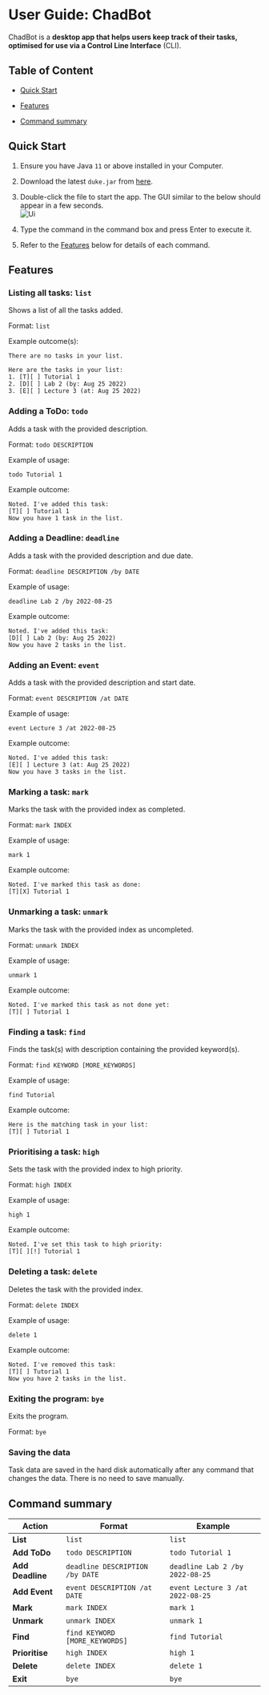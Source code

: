 # User Guide: ChadBot

ChadBot is a **desktop app that helps users keep track of their tasks, optimised for use via a Control Line Interface** (CLI).

## Table of Content

* [Quick Start](#quick-start)

* [Features](#features)

* [Command summary](#command-summary)

## Quick Start

1. Ensure you have Java `11` or above installed in your Computer.

2. Download the latest `duke.jar` from [here](https://github.com/jetlfj/ip/releases).

3. Double-click the file to start the app. The GUI similar to the below should appear in a few seconds.<br>
   ![Ui](Ui.png)

4. Type the command in the command box and press Enter to execute it.

5. Refer to the [Features](#features) below for details of each command.

## Features

### Listing all tasks: `list`

Shows a list of all the tasks added.

Format: `list`

Example outcome(s):

```
There are no tasks in your list.
```

```
Here are the tasks in your list:
1. [T][ ] Tutorial 1
2. [D][ ] Lab 2 (by: Aug 25 2022) 
3. [E][ ] Lecture 3 (at: Aug 25 2022) 
```

### Adding a ToDo: `todo`

Adds a task with the provided description.

Format: `todo DESCRIPTION`

Example of usage:

```
todo Tutorial 1
```

Example outcome:

```
Noted. I've added this task: 
[T][ ] Tutorial 1
Now you have 1 task in the list.
```

### Adding a Deadline: `deadline`

Adds a task with the provided description and due date.

Format: `deadline DESCRIPTION /by DATE`

Example of usage:

```
deadline Lab 2 /by 2022-08-25
```

Example outcome:

```
Noted. I've added this task: 
[D][ ] Lab 2 (by: Aug 25 2022)
Now you have 2 tasks in the list.
```

### Adding an Event: `event`

Adds a task with the provided description and start date.

Format: `event DESCRIPTION /at DATE`

Example of usage:

```
event Lecture 3 /at 2022-08-25
```

Example outcome:

```
Noted. I've added this task: 
[E][ ] Lecture 3 (at: Aug 25 2022) 
Now you have 3 tasks in the list.
```

### Marking a task: `mark`

Marks the task with the provided index as completed.

Format: `mark INDEX`

Example of usage:

```
mark 1
```

Example outcome:

```
Noted. I've marked this task as done: 
[T][X] Tutorial 1
```

### Unmarking a task: `unmark`

Marks the task with the provided index as uncompleted.

Format: `unmark INDEX`

Example of usage:

```
unmark 1
```

Example outcome:

```
Noted. I've marked this task as not done yet: 
[T][ ] Tutorial 1
```

### Finding a task: `find`

Finds the task(s) with description containing the provided keyword(s).

Format: `find KEYWORD [MORE_KEYWORDS]`

Example of usage:

```
find Tutorial
```

Example outcome:

```
Here is the matching task in your list: 
[T][ ] Tutorial 1
```

### Prioritising a task: `high`

Sets the task with the provided index to high priority.

Format: `high INDEX`

Example of usage:

```
high 1
```

Example outcome:

```
Noted. I've set this task to high priority: 
[T][ ][!] Tutorial 1
```

### Deleting a task: `delete`

Deletes the task with the provided index.

Format: `delete INDEX`

Example of usage:

```
delete 1
```

Example outcome:

```
Noted. I've removed this task: 
[T][ ] Tutorial 1
Now you have 2 tasks in the list.
```

### Exiting the program: `bye`

Exits the program.

Format: `bye`

### Saving the data

Task data are saved in the hard disk automatically after any command that changes the data. There is no need to save manually.

## Command summary

| Action | Format | Example |
| --- | --- | --- |
| **List** | `list` | `list` |
| **Add ToDo** | `todo DESCRIPTION` | `todo Tutorial 1` |
| **Add Deadline** | `deadline DESCRIPTION /by DATE` | `deadline Lab 2 /by 2022-08-25` |
| **Add Event** | `event DESCRIPTION /at DATE` | `event Lecture 3 /at 2022-08-25` |
| **Mark** | `mark INDEX` | `mark 1` |
| **Unmark** | `unmark INDEX` | `unmark 1` |
| **Find** | `find KEYWORD [MORE_KEYWORDS]` | `find Tutorial` |
| **Prioritise** | `high INDEX` | `high 1` |
| **Delete** | `delete INDEX` | `delete 1` |
| **Exit** | `bye` | `bye` |

